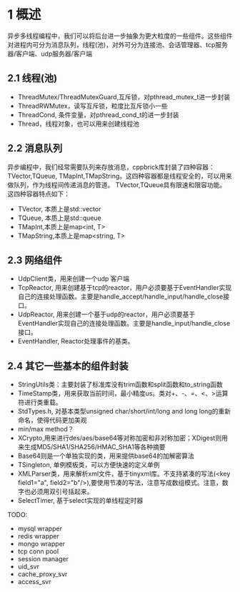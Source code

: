 # 1 概述
异步多线程编程中，我们可以将后台进一步抽象为更大粒度的一些组件。这些组件对进程内可分为消息队列，线程(池)，对外可分为连接池、会话管理器、tcp服务器/客户端、udp服务器/客户端
## 2.1 线程(池)
* ThreadMutex/ThreadMutexGuard,互斥锁，对pthread_mutex_t进一步封装
* ThreadRWMutex，读写互斥锁，粒度比互斥锁小一些
* ThreadCond, 条件变量，对pthread_cond_t的进一步封装
* Thread，线程对象，也可以用来创建线程池

## 2.2 消息队列
异步编程中，我们经常需要队列来存放消息，cppbrick库封装了四种容器：TVector,TQueue, TMapInt,TMapString。这四种容器都是线程安全的，可以用来做队列，作为线程间传递消息的管道。
TVector,TQueue具有限速和限容功能。
这四种容器特点如下：
* TVector, 本质上是std::vector<T>
* TQueue, 本质上是std::queue<T>
* TMapInt,本质上是map<int, T>
* TMapString,本质上是map<string, T>

## 2.3 网络组件
* UdpClient类，用来创建一个udp 客户端
* TcpReactor, 用来创建基于tcp的reactor，用户必须要基于EventHandler实现自己的连接处理函数。主要是handle_accept/handle_input/handle_close接口。
* UdpReactor, 用来创建一个基于udp的reactor，用户必须要基于EventHandler实现自己的连接处理函数。主要是handle_input/handle_close接口。
* EventHandler, Reactor处理事件的基类。 

## 2.4 其它一些基本的组件封装
* StringUtils类：主要封装了标准库没有trim函数和split函数和to_string函数
* TimeStamp类，用来获取当前时间，最小精度us。类对+、-、=、<、>运算符进行类重载。
* StdTypes.h, 对基本类型unsigned char/short/int/long and long long的重新命名，使得代码更加美观
* min/max method？
* XCrypto,用来进行des/aes/base64等对称加密和非对称加密；XDigest则用来生成MD5/SHA1/SHA256/HMAC_SHA1等各种摘要
* Base64则是一个单独实现的类，用来提供base64的加解密算法
* TSingleton, 单例模板类，可以方便快速的定义单例
* XMLParser类，用来解析xml文件，基于tinyxml库。不支持紧凑的写法(<key field1="a", field2="b"/>),要使用节凑的写法，注意写成数组模式。注意，数字也必须用双引号括起来。
* SelectTimer, 基于select实现的单线程定时器

TODO:
* mysql wrapper
* redis wrapper
* mongo wrapper
* tcp conn pool
* session manager
* uid_svr
* cache_proxy_svr
* access_svr


